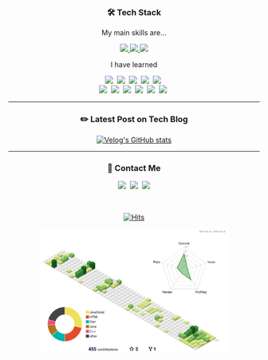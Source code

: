 
<h3 align="center">🛠 Tech Stack</h3>

<p align="center"> My main skills are... </p>
<p align="center">
  <a href="https://skillicons.dev">
    <img src="https://skillicons.dev/icons?i=js" />
  </a>
  <a href="https://skillicons.dev">
    <img src="https://skillicons.dev/icons?i=html" />
  </a>
  <a href="https://skillicons.dev">
    <img src="https://skillicons.dev/icons?i=css" />
  </a>
</p>

<p align="center"> I have learned </p>
<p align="center">
  <img src="https://img.shields.io/badge/Python-3766AB?style=flat-square&logo=Python&logoColor=white"/></a>&nbsp 
  <img src="https://img.shields.io/badge/Java-007396?style=flat-square&logo=Java&logoColor=white"/></a>&nbsp 
  <img src="https://img.shields.io/badge/C-A8B9CC?style=flat-square&logo=C&logoColor=white"/></a>&nbsp 
  <img src="https://img.shields.io/badge/C++-00599C?style=flat-square&logo=C%2B%2B&logoColor=white"/></a>&nbsp 
  <img src="https://img.shields.io/badge/Dart-0175C2?style=flat-square&logo=Dart&logoColor=white"/></a>&nbsp
  <br>
  <img src="https://img.shields.io/badge/HTML5-E34F26?style=flat-square&logo=HTML5&logoColor=white"/></a>&nbsp 
  <img src="https://img.shields.io/badge/CSS3-1572B6?style=flat-square&logo=css3&logoColor=white"/></a>&nbsp 
  <img src="https://img.shields.io/badge/Javascript-ffb13b?style=flat-square&logo=javascript&logoColor=white"/></a>&nbsp 
  <img src="https://img.shields.io/badge/PHP-777BB4?style=flat-square&logo=php&logoColor=white"/></a>&nbsp 
  <img src="https://img.shields.io/badge/MySQL-E6B91E?style=flat-square&logo=MySql&logoColor=white"/></a>&nbsp
  <img src="https://img.shields.io/badge/Flutter-02569B?style=flat-square&logo=Flutter&logoColor=white"/></a>&nbsp 
</p>
 
___
<div align="center" style="text-align: center">  

<h3 align="center">✏️ Latest Post on Tech Blog </h3>
  
  [![Velog's GitHub stats](https://velog-readme-stats.vercel.app/api?name=minsuhan1&color=dark)](https://velog.io/@minsuhan1)

</div>

___
<h3 align="center"> 👋 Contact Me</h3>
<p align="center">
  <a href="https://velog.io/@minsuhan1"><img src="https://img.shields.io/badge/Tech%20Blog-11B48A?style=flat-square&logo=Vimeo&logoColor=white&link=https://velog.io/@minsuhan1"/></a>&nbsp
  <a href="https://www.instagram.com/____ms.han____/"><img src="https://img.shields.io/badge/Instagram-E4405F?style=flat-square&logo=Instagram&logoColor=white&link=https://www.instagram.com/____ms.han____/"/></a>&nbsp
  <a href="mailto:iamminsuhan@gmail.com"><img src="https://img.shields.io/badge/Gmail-d14836?style=flat-square&logo=Gmail&logoColor=white&link=iamminsuhan@gmail.com"/></a>
</p>
<br>

<div align="center">
  
[![Hits](https://hits.seeyoufarm.com/api/count/incr/badge.svg?url=https%3A%2F%2Fgithub.com%2Fminsuhan1&count_bg=%2379C83D&title_bg=%23555555&icon=github.svg&icon_color=%23E7E7E7&title=hits&edge_flat=false)](https://hits.seeyoufarm.com)

</div>

<div align="center">
  <img src="./profile-3d-contrib/profile-green-animate.svg" width=75% height=75% />
</div>

<!--
**minsuhan1/minsuhan1** is a ✨ _special_ ✨ repository because its `README.md` (this file) appears on your GitHub profile.

Here are some ideas to get you started:

- 🔭 I’m currently working on ...
- 🌱 I’m currently learning ...
- 👯 I’m looking to collaborate on ...
- 🤔 I’m looking for help with ...
- 💬 Ask me about ...
- 📫 How to reach me: ...
- 😄 Pronouns: ...
- ⚡ Fun fact: ...
-->
